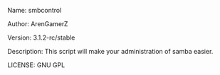 Name: smbcontrol                                                                 

Author: ArenGamerZ
                                                   
Version: 3.1.2-rc/stable                                                                           

Description: This script will make your administration of samba easier.

LICENSE: GNU GPL    
